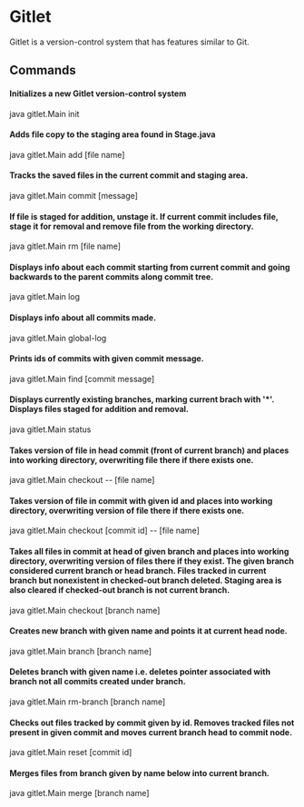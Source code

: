 # Gitlet
Gitlet is a version-control system that has features similar to Git.

## Commands 
#### Initializes a new Gitlet version-control system
java gitlet.Main init 


#### Adds file copy to the staging area found in Stage.java
java gitlet.Main add [file name]


#### Tracks the saved files in the current commit and staging area. 
java gitlet.Main commit [message]

#### If file is staged for addition, unstage it. If current commit includes file, stage it for removal and remove file from the working directory. 
java gitlet.Main rm [file name]

#### Displays info about each commit starting from current commit and going backwards to the parent commits along commit tree. 
java gitlet.Main log

#### Displays info about all commits made. 
java gitlet.Main global-log

#### Prints ids of commits with given commit message. 
java gitlet.Main find [commit message]

#### Displays currently existing branches, marking current brach with '*'. Displays files staged for addition and removal. 
java gitlet.Main status

#### Takes version of file in head commit (front of current branch) and places into working directory, overwriting file there if there exists one. 
java gitlet.Main checkout -- [file name]

#### Takes version of file in commit with given id and places into working directory, overwriting version of file there if there exists one. 
java gitlet.Main checkout [commit id] -- [file name]

#### Takes all files in commit at head of given branch and places into working directory, overwriting version of files there if they exist. The given branch considered current branch or head branch. Files tracked in current branch but nonexistent in checked-out branch deleted. Staging area is also cleared if checked-out branch is not current branch. 
java gitlet.Main checkout [branch name]

#### Creates new branch with given name and points it at current head node. 
java gitlet.Main branch [branch name]

#### Deletes branch with given name i.e. deletes pointer associated with branch not all commits created under branch. 
java gitlet.Main rm-branch [branch name]

#### Checks out files tracked by commit given by id. Removes tracked files not present in given commit and moves current branch head to commit node. 
java gitlet.Main reset [commit id]

#### Merges files from branch given by name below into current branch. 
java gitlet.Main merge [branch name]
